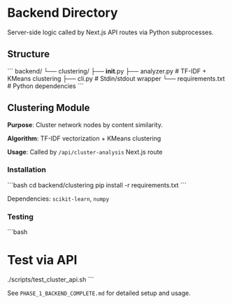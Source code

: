 # Backend Directory

Server-side logic called by Next.js API routes via Python subprocesses.

## Structure

\`\`\`
backend/
└── clustering/
    ├── __init__.py
    ├── analyzer.py      # TF-IDF + KMeans clustering
    ├── cli.py           # Stdin/stdout wrapper
    └── requirements.txt # Python dependencies
\`\`\`

## Clustering Module

**Purpose**: Cluster network nodes by content similarity.

**Algorithm**: TF-IDF vectorization + KMeans clustering

**Usage**: Called by `/api/cluster-analysis` Next.js route

### Installation

\`\`\`bash
cd backend/clustering
pip install -r requirements.txt
\`\`\`

Dependencies: `scikit-learn`, `numpy`

### Testing

\`\`\`bash
# Test via API
./scripts/test_cluster_api.sh
\`\`\`

See `PHASE_1_BACKEND_COMPLETE.md` for detailed setup and usage.
